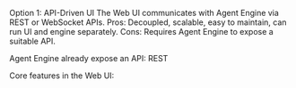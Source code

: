 Option 1: API-Driven UI
The Web UI communicates with Agent Engine via REST or WebSocket APIs.
Pros: Decoupled, scalable, easy to maintain, can run UI and engine separately.
Cons: Requires Agent Engine to expose a suitable API.


Agent Engine already expose an API: REST

Core features in the Web UI:



